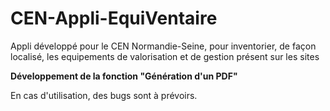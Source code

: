 # CEN-Appli-EquiVentaire
Appli développé pour le CEN Normandie-Seine, pour inventorier, de façon localisé, les equipements de valorisation et de gestion présent sur les sites

**Développement de la fonction "Génération d'un PDF"**

En cas d'utilisation, des bugs sont à prévoirs.
